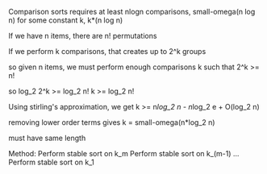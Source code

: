 Comparison sorts requires at least nlogn comparisons, small-omega(n log n)
for some constant k, k*(n log n)

If we have n items, there are n! permutations

If we perform k comparisons, that creates up to 2^k groups

so given n items, we must perform enough comparisons k such that 2^k >= n!

so log_2 2^k >= log_2 n!
k >= log_2 n!

Using stirling's approximation, we get
k >= n*log_2 n - n*log_2 e + O(log_2 n)

removing lower order terms gives
k = small-omega(n*log_2 n)

must have same length

Method:
Perform stable sort on k_m
Perform stable sort on k_(m-1)
...
Perform stable sort on k_1
